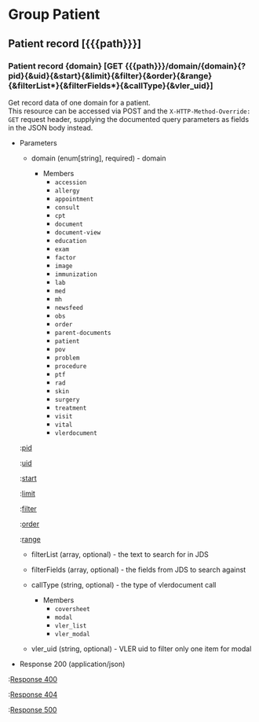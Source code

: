 # Group Patient

## Patient record [{{{path}}}]

### Patient record {domain} [GET {{{path}}}/domain/{domain}{?pid}{&uid}{&start}{&limit}{&filter}{&order}{&range}{&filterList*}{&filterFields*}{&callType}{&vler_uid}]

Get record data of one domain for a patient.  
This resource can be accessed via POST and the `X-HTTP-Method-Override: GET` request header, supplying the documented query parameters as fields in the JSON body instead.

+ Parameters

    + domain (enum[string], required) - domain

        + Members
            + `accession`
            + `allergy`
            + `appointment`
            + `consult`
            + `cpt`
            + `document`
            + `document-view`
            + `education`
            + `exam`
            + `factor`
            + `image`
            + `immunization`
            + `lab`
            + `med`
            + `mh`
            + `newsfeed`
            + `obs`
            + `order`
            + `parent-documents`
            + `patient`
            + `pov`
            + `problem`
            + `procedure`
            + `ptf`
            + `rad`
            + `skin`
            + `surgery`
            + `treatment`
            + `visit`
            + `vital`
            + `vlerdocument`


    :[pid]({{{common}}}/parameters/pid.md)

    :[uid]({{{common}}}/parameters/uid.md)

    :[start]({{{common}}}/parameters/start.md)

    :[limit]({{{common}}}/parameters/limit.md)

    :[filter]({{{common}}}/parameters/filter.md)

    :[order]({{{common}}}/parameters/order.md)
    
    :[range]({{{common}}}/parameters/range.md)
    
    + filterList (array, optional) - the text to search for in JDS 
     
    + filterFields (array, optional) - the fields from JDS to search against
    
    + callType (string, optional) - the type of vlerdocument call

        + Members
            + `coversheet`
            + `modal`
            + `vler_list`
            + `vler_modal`

    + vler_uid (string, optional) - VLER uid to filter only one item for modal


+ Response 200 (application/json)

:[Response 400]({{{common}}}/responses/400.md)

:[Response 404]({{{common}}}/responses/404.md)

:[Response 500]({{{common}}}/responses/500.md)
